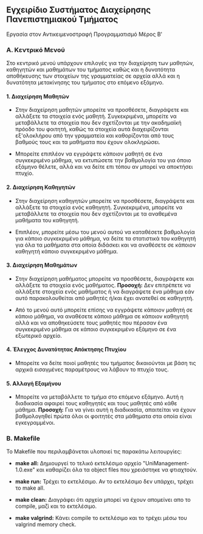 ## Εγχειρίδιο Συστήματος Διαχείρησης Πανεπιστημιακού Τμήματος
Εργασία στον Αντικειμενοστραφή Προγραμματισμό Μέρος Β'


### Α. Κεντρικό Μενού
Στο κεντρικό μενού υπάρχουν επιλογές για την διαχείρηση των μαθητών, καθηγητών και μαθημάτων του τμήματος καθώς και η δυνατότητα αποθήκευσης των στοιχείων της γραμματείας σε αρχεία αλλά και η δυνατότητα μετακίνησης του τμήματος στο επόμενο εξάμηνο.

#### 1. Διαχείρηση Μαθητών
- Στην διαχείρηση μαθητών μπορείτε να προσθέσετε, διαγράψετε και αλλάξετε τα στοιχεία ενός μαθητή. Συγκεκριμένα, μπορείτε να μεταβάλλετε τα στοιχεία που δεν σχετίζονται με την ακαδημαϊκή πρόοδο του φοιτητή, καθώς τα στοιχεία αυτά διαχειρίζονται εξ'ολοκλήρου από την γραμματεία και καθορίζονται από τους βαθμούς τους και τα μαθήματα που έχουν ολοκληρώσει. 

- Μπορείτε επιπλέον να εγγράψετε κάποιον μαθητή σε ένα συγκεκριμένο μάθημα, να εκτυπώσετε την βαθμολογία του για όποιο εξάμηνο θέλετε, αλλά και να δείτε επι τόπου αν μπορεί να αποκτήσει πτυχίο.

#### 2. Διαχείρηση Καθηγητών
- Στην διαχείρηση καθηγητών μπορείτε να προσθέσετε, διαγράψετε και αλλάξετε τα στοιχεία ενός καθηγητή. Συγκεκριμένα, μπορείτε να μεταβάλλετε τα στοιχεία που δεν σχετίζονται με τα αναθεμένα μαθήματα του καθηγητή.

- Επιπλέον, μπορείτε μέσω του μενού αυτού να καταθέσετε βαθμολογία για κάποιο συγκεκριμένο μάθημα, να δείτε τα στατιστικά του καθηγητή για όλα τα μαθήματα στα οποία διδάσκει και να αναθέσετε σε κάποιον καθηγητή κάποιο συγκεκριμένο μάθημα.

#### 3. Διαχείρηση Μαθημάτων
- Στην διαχείρηση μαθήματος μπορείτε να προσθέσετε, διαγράψετε και αλλάξετε τα στοιχεία ενός μαθήματος. __Προσοχή:__ Δεν επιτρέπετε να αλλάξετε στοιχεία ενός μαθήματος ή να διαγράψετε ένα μάθημα εάν αυτό παρακολουθείται από μαθητές ή/και έχει ανατεθεί σε καθηγητή.

- Από το μενού αυτό μπορείτε επίσης να εγγράψετε κάποιον μαθητή σε κάποιο μάθημα, να αναθέσετε κάποιο μάθημα σε κάποιον καθηγητή αλλά και να αποθηκεύσετε τους μαθητές που πέρασαν ένα συγκεκριμένο μάθημα σε κάποιο συγκεκριμένο εξάμηνο σε ένα εξωτερικό αρχείο.

#### 4. Έλεγχος Δυνατότητας Απόκτησης Πτυχίου
- Μπορείτε να δείτε ποιοί μαθητές του τμήματος δικαιούνται με βάση τις αρχικά εισαγμένες παραμέτρους να λάβουν το πτυχίο τους.

#### 5. Αλλαγή Εξαμήνου
- Μπορείτε να μεταβάλλετε το τμήμα στο επόμενο εξάμηνο. Αυτή η διαδικασία αφαιρεί τους καθηγητές και τους μαθητές από κάθε μάθημα. __Προσοχή:__ Για να γίνει αυτή η διαδικασία, απαιτείται να έχουν βαθμολογηθεί πρώτα όλοι οι φοιτητές στα μάθηματα στα οποία είναι εγκεγραμμένοι.

### Β. Makefile
Το Makefile που περιλαμβάνεται υλοποιεί τις παρακάτω λειτουργίες:

- __make all:__ Δημιουργεί το τελικό εκτελέσιμο αρχείο "UniManagement-1.0.exe" και καθαρίζει όλα τα object files που χρειάστηκε να φτιαχτούν.

- __make run:__ Τρέχει το εκτελέσιμο. Αν το εκτελέσιμο δεν υπάρχει, τρέχει το make all.

- __make clean:__ Διαγράφει ότι αρχεία μπορεί να έχουν απομείνει απο το compile, μαζί και το εκτελέσιμο.

- __make valgrind:__ Κάνει compile το εκτελέσιμο και το τρέχει μέσω του valgrind memory check.